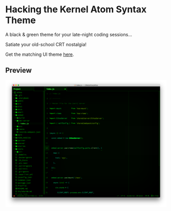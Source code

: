 # Hacking the Kernel Atom Syntax Theme

A black & green theme for your late-night coding sessions...

Satiate your old-school CRT nostalgia!

Get the matching UI theme [here](https://atom.io/themes/hacking-the-kernel-ui).

## Preview
![A screenshot of your theme](https://raw.githubusercontent.com/heisian/hacking-the-kernel/master/screenshot.png)
